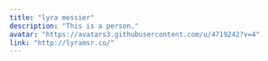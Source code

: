 ```yaml
---
title: "lyra messier"
description: "This is a person."
avatar: "https://avatars3.githubusercontent.com/u/4719242?v=4"
link: "http://lyramsr.co/"
---
```

